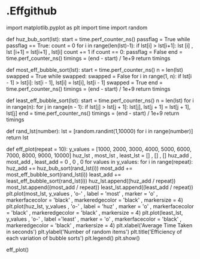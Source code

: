 # .Effgithub
import matplotlib.pyplot as plt
import time
import random

def huz_bub_sort(lst):
    start = time.perf_counter_ns()
    passflag = True
    while passflag == True:
        count = 0
        for i in range(len(lst)-1):
            if lst[i] > lst[i+1]:
                lst [i] , lst [i+1] = lst[i+1] , lst[i]
                count += 1
        if count == 0:
            passflag = False
    end = time.perf_counter_ns()
    timings = (end - start) / 1e+9
    return timings

def most_eff_bubble_sort(lst):
    start = time.perf_counter_ns()
    n = len(lst)
    swapped = True
    while swapped:
        swapped = False
        for i in range(1, n):
            if lst[i - 1] > lst[i]:
                lst[i - 1], lst[i] = lst[i], lst[i - 1]
                swapped = True
    end = time.perf_counter_ns()
    timings = (end - start) / 1e+9
    return timings

def least_eff_bubble_sort(lst):
    start = time.perf_counter_ns()
    n = len(lst)
    for i in range(n):
        for j in range(n - 1):
            if lst[j] > lst[j + 1]:
                lst[j], lst[j + 1] = lst[j + 1], lst[j]
    end = time.perf_counter_ns()
    timings = (end - start) / 1e+9
    return timings


def rand_lst(number):
    lst = [random.randint(1,10000) for i in range(number)]
    return lst

def eff_plot(repeat = 10):
    y_values = [1000, 2000, 3000, 4000, 5000, 6000, 7000, 8000, 9000, 10000]
    huz_lst , most_lst , least_lst = [] , [] , []
    huz_add , most_add , least_add = 0 , 0 , 0
    for values in y_values:
        for i in range(repeat):
            huz_add += huz_bub_sort(rand_lst(i))
            most_add += most_eff_bubble_sort(rand_lst(i))
            least_add += least_eff_bubble_sort(rand_lst(i))
        huz_lst.append((huz_add / repeat))
        most_lst.append((most_add / repeat))
        least_lst.append((least_add / repeat))
    plt.plot(most_lst, y_values , 'o-' , label = 'most' , marker = 'o' , markerfacecolor = 'black' , markeredgecolor = 'black' , markersize = 4)
    plt.plot(huz_lst, y_values , 'o-' , label = 'huz' , marker = 'o' , markerfacecolor = 'black' , markeredgecolor = 'black' , markersize = 4)
    plt.plot(least_lst, y_values , 'o-' , label ='least' , marker = 'o' , markerfacecolor = 'black' , markeredgecolor = 'black' , markersize = 4)
    plt.xlabel('Average Time Taken in seconds')
    plt.ylabel('Number of random items')
    plt.title('Efficiency of each variation of bubble sorts')
    plt.legend()
    plt.show()

eff_plot()
